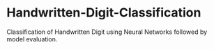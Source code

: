 # Handwritten-Digit-Classification
Classification of Handwritten Digit using Neural Networks followed by model evaluation.
